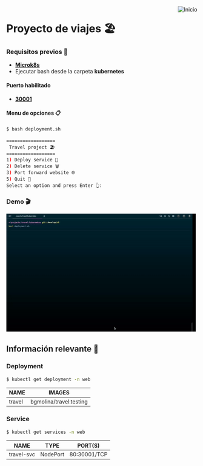 <a href="README.md">
  <img
    align="right"
    src="https://img.shields.io/badge/Inicio-161b22?style=for-the-badge&logoColor=white&logo=github"
    alt="Inicio"
  />
</a>

# Proyecto de viajes 🏖️

### Requisitos previos 📝
- [**Microk8s**](https://microk8s.io/docs/getting-started)
- Ejecutar bash desde la carpeta **kubernetes**

#### Puerto habilitado
- [**30001**](http://localhost:30001)

#### Menu de opciones 📋
```bash
$ bash deployment.sh
```
```bash
==================
 Travel project 🏖️
==================
1) Deploy service 🚀
2) Delete service 🗑️
3) Port forward website 🌐
5) Quit 👋
Select an option and press Enter 👆: 
```

### Demo 🎬
<img width="500" src="./demo/kubernetes.gif"/>

## Información relevante 📑
### Deployment
```bash
$ kubectl get deployment -n web
```
| NAME       | IMAGES                  |
| ---------- | ----------------------- |
| travel     | bgmolina/travel:testing |

### Service
```bash
$ kubectl get services -n web
```
| NAME           | TYPE     | PORT(S)      |
| -------------- | -------- | ------------ |
| travel-svc     | NodePort | 80:30001/TCP |
